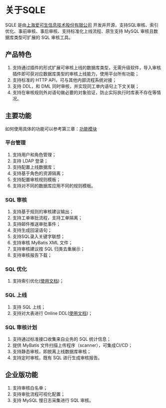 # 关于SQLE
SQLE 是由[上海爱可生信息技术股份有限公司](http://www.actionsky.com/) 开发并开源，支持SQL审核、索引优化、事前审核、事后审核、支持标准化上线流程、原生支持 MySQL 审核且数据库类型可扩展的 SQL 审核工具。 
## 产品特色
1. 支持通过插件的形式扩展可审核上线的数据库类型，无需升级软件，导入审核插件即可获对应数据库类型的审核上线能力，使用平台所有功能；
2. 支持标准的 HTTP API，可与其他内部流程系统对接；
3. 支持 DDL，和 DML 同时审核，并实现同工单内语句上下文关联；
4. 支持在审核规则外对语句做必要的对象验证，防止实际执行时库表不存在等情况。

## 主要功能
如何使用具体的功能可以参考第三章：[功能模块](../3.modules/overview.md)
### 平台管理
1. 支持用户和角色管理；
2. 支持 LDAP 登录；
3. 支持配置上线数据库；
4. 支持基于角色的资源隔离；
5. 支持配置审核规则模板；
6. 支持对不同的数据库应用不同的规则模板。

### SQL 审核
1. 支持基于规则的审核建议输出；
2. 支持工单审批流程，支持工单隔离；
3. 支持邮件推送审批事件；
4. 支持生成回滚语句；
5. 支持SQL录入关键字联想；
6. 支持审核 MyBatis XML 文件；
7. 支持审核建议按 SQL 归类去重展示；
8. 支持审核报告下载；

### SQL 优化
1. 支持索引优化([使用文档](../3.modules/3.5_auditworkflow/index_optimization.html))；

### SQL 上线
1. 支持 SQL 上线；
2. 支持对大表进行 Online DDL([使用文档](../3.modules/3.5_auditworkflow/online_ddl.html))；

### SQL 审核计划
1. 支持通过标准接口收集来自业务的 SQL 统计信息；
2. 提供 MyBatis 文件扫描上传程序（scanner），可集成CI/CD；
3. 支持静态审核，即脱离上线数据库审核；
4. 支持定时审核，既有 SQL 进行生成审核报告。

## 企业版功能
1. 支持审核白名单；
2. 支持审批流程可视化配置；
3. 支持 MySQL 慢日志采集进行 SQL 审核。
